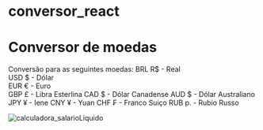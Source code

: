 # conversor_react
<h1>Conversor de moedas</h1>

Conversão para as seguintes moedas: 
BRL R$ - Real<br/>
USD $ - Dólar<br/>
EUR € - Euro<br/>
GBP £ - Libra Esterlina
CAD $ - Dólar Canadense 
AUD $ - Dólar Australiano
JPY ¥ - Iene
CNY ¥ - Yuan
CHF ₣ - Franco Suiço 
RUB р. - Rubio Russo

![calculadora_salarioLiquido](https://user-images.githubusercontent.com/41700939/78816450-2165ae80-79a8-11ea-93aa-d99287b50ba9.jpg)

